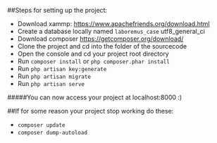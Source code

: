 ##Steps for setting up the project:
- Download xammp: https://www.apachefriends.org/download.html
- Create a database locally named `laboremus_case` utf8_general_ci 
- Download composer https://getcomposer.org/download/
- Clone the project and cd into the folder of the sourcecode
- Open the console and cd your project root directory
- Run `composer install` or ```php composer.phar install```
- Run `php artisan key:generate` 
- Run `php artisan migrate`
- Run `php artisan serve`

#####You can now access your project at localhost:8000 :)

##If for some reason your project stop working do these:
- `composer update`
- `composer dump-autoload`